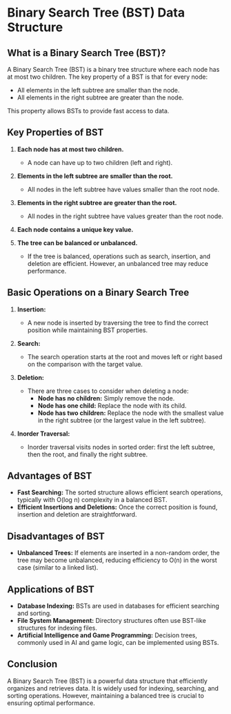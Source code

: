 # Binary Search Tree (BST) Data Structure

## What is a Binary Search Tree (BST)?

A Binary Search Tree (BST) is a binary tree structure where each node has at most two children. The key property of a BST is that for every node:

- All elements in the left subtree are smaller than the node.
- All elements in the right subtree are greater than the node.

This property allows BSTs to provide fast access to data.

## Key Properties of BST

1. **Each node has at most two children.**
   - A node can have up to two children (left and right).

2. **Elements in the left subtree are smaller than the root.**
   - All nodes in the left subtree have values smaller than the root node.

3. **Elements in the right subtree are greater than the root.**
   - All nodes in the right subtree have values greater than the root node.

4. **Each node contains a unique key value.**

5. **The tree can be balanced or unbalanced.**
   - If the tree is balanced, operations such as search, insertion, and deletion are efficient. However, an unbalanced tree may reduce performance.

## Basic Operations on a Binary Search Tree

1. **Insertion:**
   - A new node is inserted by traversing the tree to find the correct position while maintaining BST properties.

2. **Search:**
   - The search operation starts at the root and moves left or right based on the comparison with the target value.

3. **Deletion:**
   - There are three cases to consider when deleting a node:
     - **Node has no children:** Simply remove the node.
     - **Node has one child:** Replace the node with its child.
     - **Node has two children:** Replace the node with the smallest value in the right subtree (or the largest value in the left subtree).

4. **Inorder Traversal:**
   - Inorder traversal visits nodes in sorted order: first the left subtree, then the root, and finally the right subtree.

## Advantages of BST

- **Fast Searching:** The sorted structure allows efficient search operations, typically with O(log n) complexity in a balanced BST.
- **Efficient Insertions and Deletions:** Once the correct position is found, insertion and deletion are straightforward.

## Disadvantages of BST

- **Unbalanced Trees:** If elements are inserted in a non-random order, the tree may become unbalanced, reducing efficiency to O(n) in the worst case (similar to a linked list).

## Applications of BST

- **Database Indexing:** BSTs are used in databases for efficient searching and sorting.
- **File System Management:** Directory structures often use BST-like structures for indexing files.
- **Artificial Intelligence and Game Programming:** Decision trees, commonly used in AI and game logic, can be implemented using BSTs.

## Conclusion

A Binary Search Tree (BST) is a powerful data structure that efficiently organizes and retrieves data. It is widely used for indexing, searching, and sorting operations. However, maintaining a balanced tree is crucial to ensuring optimal performance.
